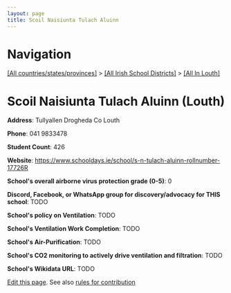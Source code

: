 ```yaml
---
layout: page
title: Scoil Naisiunta Tulach Aluinn
---
```

# Navigation

[[All countries/states/provinces]](../../..) > [[All Irish School Districts]](../..) > [[All In Louth]](..)

# Scoil Naisiunta Tulach Aluinn (Louth)

**Address**: Tullyallen Drogheda Co Louth

**Phone**: 041 9833478

**Student Count**: 426

**Website**: <https://www.schooldays.ie/school/s-n-tulach-aluinn-rollnumber-17726R>

**School's overall airborne virus protection grade (0-5)**: 0

**Discord, Facebook, or WhatsApp group for discovery/advocacy for THIS school**: TODO

**School's policy on Ventilation**: TODO

**School's Ventilation Work Completion**: TODO

**School's Air-Purification**: TODO

**School's CO2 monitoring to actively drive ventilation and filtration**: TODO

**School's Wikidata URL**: TODO


[Edit this page](https://github.com/ventilate-schools/Ireland/edit/main/./Louth/Scoil_Naisiunta_Tulach_Aluinn.md). See also [rules for contribution](../../../contribution-rules/)